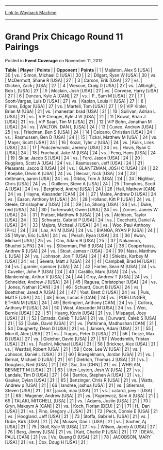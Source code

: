 
---
[Link to Wayback Machine](https://web.archive.org/web/20211028091443/https://magic.wizards.com/en/articles/archive/event-coverage/grand-prix-chicago-round-11-pairings-2012-11-11)

[_metadata_:description]:- "TablePlayerPoints OpponentPoints 1Majlaton, Alex S [USA] 30vs.Simon, Michael C [USA] 30 2Dilgart, Ryan W [USA] 30vs.McDermott, Shane R [USA] 27 3Carson, Erik [USA] 27vs.Glicken, Zack j [USA] 27 4Wescoe, Craig D [USA] 27vs.Allbright, Bob L [USA] 27 5Mcclain, Josh [USA] 27vs.Corvese, Harry [USA] 27 6Duncan, Kyle A [CAN] 27vs.P., Sam M [USA] 27 7Scott-Vargas, Luis D [USA]"
[_metadata_:generator]:- "Drupal 7 (http://drupal.org)"
[_metadata_:node]:- "449461"
[_metadata_:publish_date]:- "2012-11-11"
[_metadata_:source]:- "div-main-content"
[_metadata_:title]:- "Grand Prix Chicago Round 11 Pairings"
[_metadata_:wayback_capture_timestamp]:- "2021-10-28 09:14:43"
[_metadata_:wayback_raw_url]:- "https://web.archive.org/web/20211028091443id_/https://magic.wizards.com/en/articles/archive/event-coverage/grand-prix-chicago-round-11-pairings-2012-11-11"
[_metadata_:wayback_url]:- "https://magic.wizards.com/en/articles/archive/event-coverage/grand-prix-chicago-round-11-pairings-2012-11-11"
---


Grand Prix Chicago Round 11 Pairings
====================================



 Posted in **Event Coverage**
 on November 11, 2012 












 **Table** | **Player** | **Points** |  | **Opponent** | **Points** ||  1 | Majlaton, Alex S [USA] |  30 | vs. | Simon, Michael C [USA] |  30 |
|  2 | Dilgart, Ryan W [USA] |  30 | vs. | McDermott, Shane R [USA] |  27 |
|  3 | Carson, Erik [USA] |  27 | vs. | Glicken, Zack j [USA] |  27 |
|  4 | Wescoe, Craig D [USA] |  27 | vs. | Allbright, Bob L [USA] |  27 |
|  5 | Mcclain, Josh [USA] |  27 | vs. | Corvese, Harry [USA] |  27 |
|  6 | Duncan, Kyle A [CAN] |  27 | vs. | P., Sam M [USA] |  27 |
|  7 | Scott-Vargas, Luis D [USA] |  27 | vs. | Kaplan, Louis H [USA] |  27 |
|  8 | Flores, Edgar [USA] |  27 | vs. | Martell, Tom [USA] |  27 |
|  9 | VIP Kibler, Brian M [USA] |  21 | vs. | manestar, brad [USA] |  21 |
|  10 | Sullivan, Adrian L [USA] |  21 | vs. | VIP Creager, Kyle J VI [USA] |  21 |
|  11 | Kowal, Brian J [USA] |  21 | vs. | VIP Saari, Tim M [USA] |  21 |
|  12 | VIP Bohn, Jonathan M [USA] |  24 | vs. | WALTON, DAN L [USA] |  24 |
|  13 | Cuneo, Andrew [USA] |  25 | vs. | Friedman, Ben S [USA] |  24 |
|  14 | Calcano, Christian [USA] |  24 | vs. | Rasmussen, Ben D [USA] |  24 |
|  15 | Tickal, Matthew M [USA] |  24 | vs. | Mayer, Scott [USA] |  24 |
|  16 | Kozal, Tyler J [USA] |  24 | vs. | Kulik, Lirek [USA] |  24 |
|  17 | Podczerwinski, Jeremy [USA] |  24 | vs. | Hovis, Ryan C [USA] |  24 |
|  18 | Fruehauf, Jake M [USA] |  24 | vs. | Feng, Hans [USA] |  24 |
|  19 | Sklar, Jacob S [USA] |  24 | vs. | Ford, Jason [USA] |  24 |
|  20 | Ruggiero, Scott A [USA] |  24 | vs. | Rasmussen, Jeff [USA] |  24 |
|  21 | Pleasants, Jacob B [USA] |  24 | vs. | GLANTZMAN, JOSH C [USA] |  24 |
|  22 | Koepke, Devin K [USA] |  24 | vs. | Becvar, Nick [USA] |  24 |
|  23 | dettmann, aaron [USA] |  24 | vs. | Gibbs, Tom A [USA] |  24 |
|  24 | Nighbor, Chris [USA] |  24 | vs. | Guillerm, Steve A [USA] |  24 |
|  25 | Tompkins, Scott A [USA] |  24 | vs. | Bergthold, Andrei [USA] |  24 |
|  26 | Hall, Mathew [CAN] |  24 | vs. | Hayne, Alexander [CAN] |  24 |
|  27 | Maine, Andrew D [USA] |  24 | vs. | Eason, Anthony M [USA] |  24 |
|  28 | Holland, Kitt P [USA] |  24 | vs. | Steele, Christopher J [USA] |  24 |
|  29 | Lo, Shong [USA] |  24 | vs. | Duke, reid [USA] |  24 |
|  30 | Turtenwald, Owen [USA] |  24 | vs. | Zornes, James W [USA] |  24 |
|  31 | Pratser, Matthew R [USA] |  24 | vs. | Atchison, Taylor [USA] |  24 |
|  32 | Schwartz, Gabriel P [USA] |  24 | vs. | Cecchetti, Daniel A [USA] |  24 |
|  33 | Majors, Michael J [USA] |  24 | vs. | Woo, Paul Anthony [PHL] |  24 |
|  34 | Lax, Ari M [USA] |  24 | vs. | BIANGA, RYAN P [USA] |  24 |
|  35 | Wynn, Eric [USA] |  24 | vs. | Pesch, Ryan [USA] |  24 |
|  36 | Kwon, Michael [USA] |  25 | vs. | Cox, Adam B [USA] |  25 |
|  37 | Nakamura, Shuuhei [JPN] |  24 | vs. | Silberman, Phil B [USA] |  24 |
|  38 | Cooperfauss, Andrew R [USA] |  24 | vs. | Stout, James r [USA] |  24 |
|  39 | Nass, Matthew L [USA] |  24 | vs. | Johnson, Jon T [USA] |  24 |
|  40 | Shields, Korbey M [USA] |  24 | vs. | Severa, Matt J [USA] |  24 |
|  41 | Campbell, Brad M [USA] |  24 | vs. | garnier, spencer [USA] |  24 |
|  42 | Farlee, Sean M [USA] |  24 | vs. | Cuvelier, John P [USA] |  24 |
|  43 | Castillo, Marc [USA] |  24 | vs. | Blankenship, Arthur V [USA] |  24 |
|  44 | Croy, Andrew T [USA] |  24 | vs. | Schneider, Andrew J [USA] |  24 |
|  45 | Ragusa, Christopher [USA] |  24 | vs. | Jones, Nathan [CAN] |  24 |
|  46 | Schuett, Court B [USA] |  24 | vs. | Boettcher, Jared A [USA] |  24 |
|  47 | Yost, Brett C [USA] |  24 | vs. | Puls, Matt E [USA] |  24 |
|  48 | Siow, Lucas E [CAN] |  24 | vs. | POELLINGER, ETHAN M [USA] |  24 |
|  49 | Berlingieri, Anthony [CAN] |  24 | vs. | Collora, Anthony P [USA] |  24 |
|  50 | West, Alexander M [USA] |  24 | vs. | Wen, Bernie [USA] |  22 |
|  51 | Huang, Kevin [USA] |  21 | vs. | Mispagel, Joey [USA] |  21 |
|  52 | Estrada, Caleb T [USA] |  21 | vs. | Durward, Caleb S [USA] |  21 |
|  53 | Dulak, David [USA] |  21 | vs. | Pathirana, Madhushan [CAN] |  21 |
|  54 | Daugherty, Deon D [USA] |  21 | vs. | Jansen, Adam [USA] |  21 |
|  55 | Morrill, Alex [USA] |  21 | vs. | Tragos, Peter D [USA] |  21 |
|  56 | Tietze, Max B [USA] |  27 | vs. | Gleicher, David [USA] |  27 |
|  57 | Woodsmith, Tristan [USA] |  21 | vs. | Paolini, Michael [USA] |  21 |
|  58 | Brickner, Alex [USA] |  21 | vs. | Westfall, Robert [USA] |  21 |
|  59 | Cote, Lee W [USA] |  21 | vs. | Johnson, Daniel L [USA] |  21 |
|  60 | Braegelmann, Jordan [USA] |  21 | vs. | Bernat, Michael D [USA] |  21 |
|  61 | Dietrich, Thomas J [USA] |  21 | vs. | Douglass, Ned [USA] |  21 |
|  62 | Sui, Xin [CHN] |  21 | vs. | WHELAN, BENNETT M [USA] |  21 |
|  63 | Utter-Leyton, Josh W [USA] |  27 | vs. | Landale, Tim D [USA] |  27 |
|  64 | Berrios, Stephen A [USA] |  21 | vs. | Gauker, Dylan [USA] |  21 |
|  65 | Benzinger, Chris R [USA] |  21 | vs. | Watts, Andrew p [USA] |  21 |
|  66 | landree, joshua [USA] |  21 | vs. | Stierman, Steven [USA] |  21 |
|  67 | jacob, max [USA] |  21 | vs. | catardi, joey r [USA] |  21 |
|  68 | Wagener, Andrew [USA] |  21 | vs. | Kuprewicz, Sam A [USA] |  21 |
|  69 | TALAKI, MITCHELL [USA] |  21 | vs. | Adams, Justin [USA] |  21 |
|  70 | Gryn, Maksym A [CAN] |  21 | vs. | Koch, Florian [DEU] |  21 |
|  71 | H., Dan [USA] |  21 | vs. | Pino, Gregory J [USA] |  21 |
|  72 | Peck, Donnie E [USA] |  21 | vs. | Hoogland, Jeff [USA] |  21 |
|  73 | Stoffa, Gabriel L [USA] |  21 | vs. | Dube, Kirk [USA] |  21 |
|  74 | Musser, Dan L [USA] |  21 | vs. | Sacher, Aj [USA] |  21 |
|  75 | Stoll, Kyle W [USA] |  27 | vs. | Wilson, Jacob A [USA] |  27 |
|  76 | Berg, Jimmy [USA] |  21 | vs. | Katt, Charlie P [USA] |  21 |
|  77 | DEAN, PAUL [CAN] |  21 | vs. | Vu, Quang D [USA] |  21 |
|  78 | JACOBSON, MARY [USA] |  21 | vs. | Cox, Doug H [USA] |  21 |







